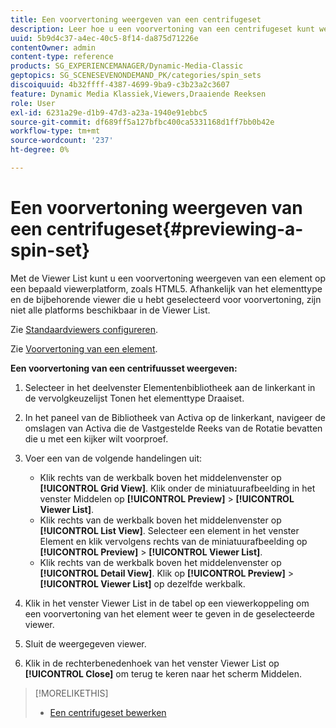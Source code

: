 ```yaml
---
title: Een voorvertoning weergeven van een centrifugeset
description: Leer hoe u een voorvertoning van een centrifugeset kunt weergeven.
uuid: 5b9d4c37-a4ec-40c5-8f14-da875d71226e
contentOwner: admin
content-type: reference
products: SG_EXPERIENCEMANAGER/Dynamic-Media-Classic
geptopics: SG_SCENESEVENONDEMAND_PK/categories/spin_sets
discoiquuid: 4b32ffff-4387-4699-9ba9-c3b23a2c3607
feature: Dynamic Media Klassiek,Viewers,Draaiende Reeksen
role: User
exl-id: 6231a29e-d1b9-47d3-a23a-1940e91ebbc5
source-git-commit: df689ff5a127bfbc400ca5331168d1ff7bb0b42e
workflow-type: tm+mt
source-wordcount: '237'
ht-degree: 0%

---
```


# Een voorvertoning weergeven van een centrifugeset{#previewing-a-spin-set}

Met de Viewer List kunt u een voorvertoning weergeven van een element op een bepaald viewerplatform, zoals HTML5. Afhankelijk van het elementtype en de bijbehorende viewer die u hebt geselecteerd voor voorvertoning, zijn niet alle platforms beschikbaar in de Viewer List.

Zie [Standaardviewers configureren](application-setup.md#configuring_default_viewers).

Zie [Voorvertoning van een element](previewing-asset.md#previewing_an_asset).

**Een voorvertoning van een centrifuusset weergeven:**

1. Selecteer in het deelvenster Elementenbibliotheek aan de linkerkant in de vervolgkeuzelijst Tonen het elementtype Draaiset.
1. In het paneel van de Bibliotheek van Activa op de linkerkant, navigeer de omslagen van Activa die de Vastgestelde Reeks van de Rotatie bevatten die u met een kijker wilt voorproef.
1. Voer een van de volgende handelingen uit:

   * Klik rechts van de werkbalk boven het middelenvenster op **[!UICONTROL Grid View]**. Klik onder de miniatuurafbeelding in het venster Middelen op **[!UICONTROL Preview]** > **[!UICONTROL Viewer List]**.
   * Klik rechts van de werkbalk boven het middelenvenster op **[!UICONTROL List View]**. Selecteer een element in het venster Element en klik vervolgens rechts van de miniatuurafbeelding op **[!UICONTROL Preview]** > **[!UICONTROL Viewer List]**.
   * Klik rechts van de werkbalk boven het middelenvenster op **[!UICONTROL Detail View]**. Klik op **[!UICONTROL Preview]** > **[!UICONTROL Viewer List]** op dezelfde werkbalk.

1. Klik in het venster Viewer List in de tabel op een viewerkoppeling om een voorvertoning van het element weer te geven in de geselecteerde viewer.
1. Sluit de weergegeven viewer.
1. Klik in de rechterbenedenhoek van het venster Viewer List op **[!UICONTROL Close]** om terug te keren naar het scherm Middelen.

>[!MORELIKETHIS]
>
>* [Een centrifugeset bewerken](creating-spin-set.md#editing-a-spin-set)

